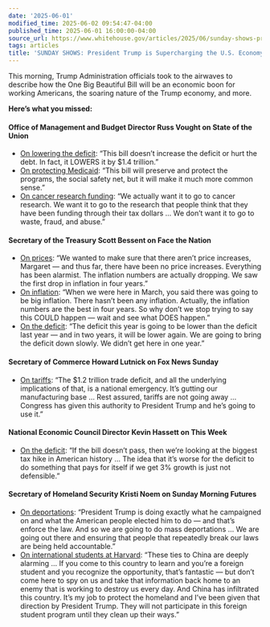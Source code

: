 ```yaml
---
date: '2025-06-01'
modified_time: 2025-06-02 09:54:47-04:00
published_time: 2025-06-01 16:00:00-04:00
source_url: https://www.whitehouse.gov/articles/2025/06/sunday-shows-president-trump-is-supercharging-the-u-s-economy/
tags: articles
title: 'SUNDAY SHOWS: President Trump is Supercharging the U.S. Economy'
---
```

 
This morning, Trump Administration officials took to the airwaves to
describe how the One Big Beautiful Bill will be an economic boon for
working Americans, the soaring nature of the Trump economy, and more.

**Here’s what you missed:**

#### **Office of Management and Budget Director Russ Vought on State of the Union**

-   [On lowering the
    deficit](https://x.com/RapidResponse47/status/1929169957847286257):
    “This bill doesn’t increase the deficit or hurt the debt. In fact,
    it LOWERS it by $1.4 trillion.”
-   [On protecting
    Medicaid](https://x.com/RapidResponse47/status/1929170738453283173):
    “This bill will preserve and protect the programs, the social safety
    net, but it will make it much more common sense.”
-   [On cancer research
    funding](https://x.com/RapidResponse47/status/1929167311241462036):
    “We actually want it to go to cancer research. We want it to go to
    the research that people think that they have been funding through
    their tax dollars … We don’t want it to go to waste, fraud, and
    abuse.”

#### **Secretary of the Treasury Scott Bessent on Face the Nation**

-   [On
    prices](https://x.com/RapidResponse47/status/1929187165830869432):
    “We wanted to make sure that there aren’t price increases, Margaret
    — and thus far, there have been no price increases. Everything has
    been alarmist. The inflation numbers are actually dropping. We saw
    the first drop in inflation in four years.”
-   [On
    inflation](https://x.com/RapidResponse47/status/1929188418249965629):
    “When we were here in March, you said there was going to be big
    inflation. There hasn’t been any inflation. Actually, the inflation
    numbers are the best in four years. So why don’t we stop trying to
    say this COULD happen — wait and see what DOES happen.”
-   [On the
    deficit](https://x.com/RapidResponse47/status/1929192587094557159):
    “The deficit this year is going to be lower than the deficit last
    year — and in two years, it will be lower again. We are going to
    bring the deficit down slowly. We didn’t get here in one year.”

#### **Secretary of Commerce Howard Lutnick on Fox News Sunday**

-   [On
    tariffs](https://x.com/RapidResponse47/status/1929169611632640251):
    “The $1.2 trillion trade deficit, and all the underlying
    implications of that, is a national emergency. It’s gutting our
    manufacturing base … Rest assured, tariffs are not going away …
    Congress has given this authority to President Trump and he’s going
    to use it.”

#### **National Economic Council Director Kevin Hassett on This Week**

-   [On the
    deficit](https://x.com/RapidResponse47/status/1929179874691846604):
    “If the bill doesn’t pass, then we’re looking at the biggest tax
    hike in American history … The idea that it’s worse for the deficit
    to do something that pays for itself if we get 3% growth is just not
    defensible.”

#### **Secretary of Homeland Security Kristi Noem on Sunday Morning Futures**

-   [On
    deportations](https://x.com/RapidResponse47/status/1929180073304699127):
    “President Trump is doing exactly what he campaigned on and what the
    American people elected him to do — and that’s enforce the law. And
    so we are going to do mass deportations … We are going out there and
    ensuring that people that repeatedly break our laws are being held
    accountable.”
-   [On international students at
    Harvard](https://x.com/RapidResponse47/status/1929180954473468048):
    “These ties to China are deeply alarming … If you come to this
    country to learn and you’re a foreign student and you recognize the
    opportunity, that’s fantastic — but don’t come here to spy on us and
    take that information back home to an enemy that is working to
    destroy us every day. And China has infiltrated this country. It’s
    my job to protect the homeland and I’ve been given that direction by
    President Trump. They will not participate in this foreign student
    program until they clean up their ways.”

